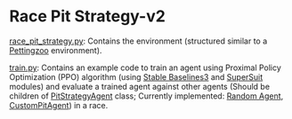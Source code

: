 # Race Pit Strategy-v2

[race_pit_strategy.py](https://github.com/Nimesh-Kanishka/Race-Pit-Strategy-RL/blob/main/Race-Pit-Strategy-v2/race_pit_strategy.py): Contains the environment (structured similar to a [Pettingzoo](https://pettingzoo.farama.org/content/basic_usage/) environment).

[train.py](https://github.com/Nimesh-Kanishka/Race-Pit-Strategy-RL/blob/main/Race-Pit-Strategy-v2/train.py): Contains an example code to train an agent using Proximal Policy Optimization (PPO) algorithm (using [Stable Baselines3](https://stable-baselines3.readthedocs.io/en/master/) and [SuperSuit](https://pypi.org/project/SuperSuit/) modules) and evaluate a trained agent against other agents (Should be children of [PitStrategyAgent](https://github.com/Nimesh-Kanishka/Race-Pit-Strategy-RL/blob/main/Race-Pit-Strategy-v2/custom_agents/pit_strategy_agent.py) class; Currently implemented: [Random Agent](https://github.com/Nimesh-Kanishka/Race-Pit-Strategy-RL/blob/main/Race-Pit-Strategy-v2/custom_agents/random_agent.py), [CustomPitAgent](https://github.com/Nimesh-Kanishka/Race-Pit-Strategy-RL/blob/main/Race-Pit-Strategy-v2/custom_agents/custom_pit_agent.py)) in a race.
